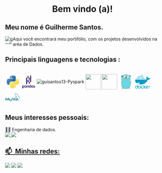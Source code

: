 <h1 align="center"> Bem vindo (a)!</h1>




<p align="left" > 
<h2> Meu nome é <b> Guilherme Santos. </b></h2>
</p>

<img align="left" alt="grafico" height="25" width="25" src="https://user-images.githubusercontent.com/63247260/172012572-60bd259c-b1dd-4396-b56e-776efd5b4c23.png">
Aqui você encontrará meu portifólio, com os projetos desenvolvidos na aréa de Dados.</p>



<h2>Principais linguagens e tecnologias : </h2>
<div style="display: inline_block"><br>
  <img align="center" alt="guisantos13-Python" height="50" width="50" src="https://raw.githubusercontent.com/devicons/devicon/master/icons/python/python-original.svg">
   
  <img align="center" alt="guisantos13-Pandas" height="50" width="45" src="https://raw.githubusercontent.com/devicons/devicon/master/icons/pandas/pandas-original-wordmark.svg">
   <img align="center" alt="guisantos13-Pyspark" height="50" width="50" src="https://cdn.icon-icons.com/icons2/2699/PNG/512/apache_spark_logo_icon_170561.png">
  <img align="center" height="50" width="50" src="https://user-images.githubusercontent.com/63247260/204093780-c383801a-0f86-4e9c-8504-8edfe508189e.png">
  <img align="center" height="50" width="50" src="https://user-images.githubusercontent.com/63247260/204093858-e2e7d68a-0f2e-4bc9-b30d-29ce45020b0f.png">
  <img align="center" height="50" width="50" src="https://raw.githubusercontent.com/devicons/devicon/master/icons/go/go-original.svg">
  <img align="center" height="50" width="50" src="https://raw.githubusercontent.com/devicons/devicon/master/icons/docker/docker-plain-wordmark.svg">
  <img align="center" height="50" width="50" src="https://raw.githubusercontent.com/devicons/devicon/master/icons/mysql/mysql-plain-wordmark.svg">
 


<h2>Meus interesses pessoais:</h2>
<!--<img align="right" alt="GIF" src="" width="400px" /> -->
👩‍💻 Engenharia de dados.


<div>
  <a href="https://github.com/guisantos13">
  <img height="150em" src="https://github-readme-stats.vercel.app/api?username=guisantos13&show_icons=true&theme=omni&include_all_commits=true&count_private=true"/>
  <img height="150em" src="https://github-readme-stats.vercel.app/api/top-langs/?username=guisantos13&layout=compact&langs_count=16&theme=omni"/>
</div>



 ### <h2>📫 &nbsp;Minhas redes:</h2>
 <div>
    <a href="https://www.linkedin.com/in/guilherme-santos13/" target="_blank"><img src="https://img.shields.io/badge/LinkedIn-0077B5?style=for-the-badge&logo=linkedin&logoColor=white target="_blank"></a> 
    <a href="https://discord.com/channels/Gui Santos#6565" target="_blank"><img src="https://img.shields.io/badge/Discord-7289DA?style=for-the-badge&logo=discord&logoColor=white target="_blank"></a> 
    <a href="https://wa.me/5531994568643" target="_blank"><img src="https://img.shields.io/badge/WhatsApp-25D366?style=for-the-badge&logo=whatsapp&logoColor=white" target="_blank"></a> 
</div>

 

   

<!---
guisantos13/guisantos13 is a ✨ special ✨ repository because its `README.md` (this file) appears on your GitHub profile.
You can click the Preview link to take a look at your changes.
--->
